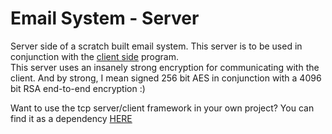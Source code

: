 # Email System - Server

Server side of a scratch built email system. This server is to be used in conjunction with the [client side](https://github.com/redParrot17/emailSystem-client) program.  
This server uses an insanely strong encryption for communicating with the client.
And by strong, I mean signed 256 bit AES in conjunction with a 4096 bit RSA end-to-end encryption :)

Want to use the tcp server/client framework in your own project? You can find it as a dependency [HERE](https://github.com/redParrot17/redTCP)
